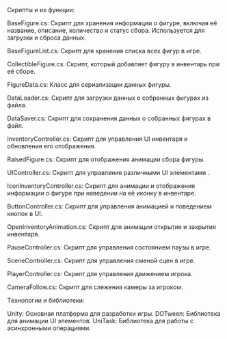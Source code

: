 Скрипты и их функции:

BaseFigure.cs: Скрипт для хранения информации о фигуре, включая её название, описание, количество и статус сбора. Используется для загрузки и сброса данных.

BaseFigureList.cs: Скрипт для хранения списка всех фигур в игре.

CollectibleFigure.cs: Скрипт, который добавляет фигуру в инвентарь при её сборе.

FigureData.cs: Класс для сериализации данных фигуры.

DataLoader.cs: Скрипт для загрузки данных о собранных фигурах из файла.

DataSaver.cs: Скрипт для сохранения данных о собранных фигурах в файл.

InventoryController.cs: Скрипт для управления UI инвентаря и обновления его отображения.

RaisedFigure.cs: Скрипт для отображения анимации сбора фигуры.

UIController.cs: Скрипт для управления различными UI элементами .

IconInventoryController.cs: Скрипт для анимации и отображения информации о фигуре при наведении на её иконку в инвентаре.

ButtonController.cs: Скрипт для управления анимацией и поведением кнопок в UI.

OpenInventoryAnimation.cs: Скрипт для анимации открытия и закрытия инвентаря.

PauseController.cs: Скрипт для управления состоянием паузы в игре.

SceneController.cs: Скрипт для управления сменой сцен в игре.

PlayerController.cs: Скрипт для управления движением игрока.

CameraFollow.cs: Скрипт для слежения камеры за игроком.


Tехнологии и библиотеки:

Unity: Основная платформа для разработки игры.
DOTween: Библиотека для анимации UI элементов.
UniTask: Библиотека для работы с асинхронными операциями.